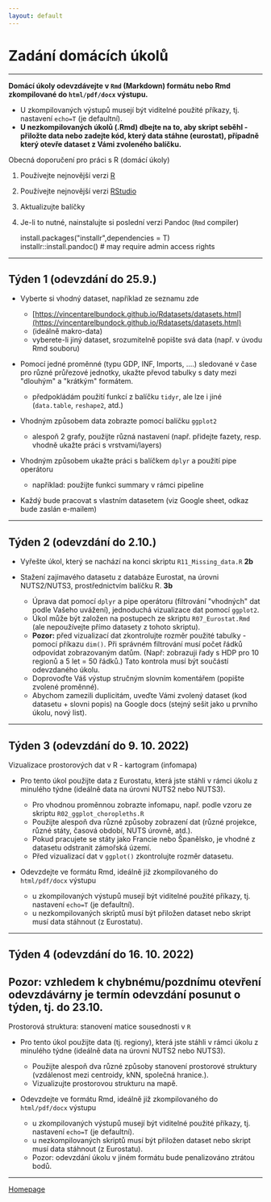 ```yaml
---
layout: default
---
```

# Zadání domácích úkolů

--- 

**Domácí úkoly odevzdávejte v `Rmd` (Markdown) formátu nebo Rmd zkompilované do `html/pdf/docx` výstupu.**  
- U zkompilovaných výstupů musejí být viditelné použité příkazy, tj. nastavení `echo=T` (je defaultní).
- **U nezkompilovaných úkolů (.Rmd) dbejte na to, aby skript seběhl - přiložte data nebo zadejte kód, který data stáhne (eurostat), případně který otevře dataset z Vámi zvoleného balíčku.**  


Obecná doporučení pro práci s R (domácí úkoly)

1. Používejte nejnovější verzi [R](https://www.r-project.org/)
2. Používejte nejnovější verzi [RStudio](https://rstudio.com/products/rstudio/)
3. Aktualizujte balíčky
4. Je-li to nutné, nainstalujte si poslední verzi Pandoc (`Rmd` compiler)
  
      install.packages("installr",dependencies = T)  
      installr::install.pandoc() # may require admin access rights  
     

---


## Týden 1 (odevzdání do 25.9.)

*  Vyberte si vhodný dataset, například ze seznamu zde  
    + [https://vincentarelbundock.github.io/Rdatasets/datasets.html](https://vincentarelbundock.github.io/Rdatasets/datasets.html) 
    + (ideálně makro-data)
    + vyberete-li jiný dataset, srozumitelně popište svá data (např. v úvodu Rmd souboru)
    
* Pomocí jedné proměnné (typu GDP, INF, Imports, ....) sledované v čase pro různé průřezové jednotky, ukažte převod tabulky s daty mezi "dlouhým" a "krátkým" formátem.
    + předpokládám použití funkcí z balíčku `tidyr`, ale lze i jiné (`data.table`, `reshape2`, atd.)  

* Vhodným způsobem data zobrazte pomocí balíčku `ggplot2`  
    + alespoň 2 grafy, použijte různá nastavení (např. přidejte fazety, resp. vhodně ukažte práci s vrstvami/layers)  

* Vhodným způsobem ukažte práci s balíčkem `dplyr` a použití pipe operátoru 
    + například: použijte funkci summary v rámci pipeline

* Každý bude pracovat s vlastním datasetem (viz Google sheet, odkaz bude zaslán e-mailem)

---


## Týden 2 (odevzdání do 2.10.)  


* Vyřešte úkol, který se nachází na konci skriptu `R11_Missing_data.R`  **2b**   

* Stažení zajímavého datasetu z databáze Eurostat, na úrovni NUTS2/NUTS3, prostřednictvím balíčku R.   **3b**   
    - Úprava dat pomocí `dplyr` a pipe operátoru (filtrování "vhodných" dat podle Vašeho uvážení), jednoduchá vizualizace dat pomocí `ggplot2`.  
    - Úkol může být založen na postupech ze skriptu `R07_Eurostat.Rmd` (ale nepoužívejte přímo datasety z tohoto skriptu).  
    - **Pozor:** před vizualizací dat zkontrolujte rozměr použité tabulky - pomocí příkazu `dim()`. Při správném filtrování musí počet řádků odpovídat zobrazovaným datům. (Např: zobrazuji řady s HDP pro 10 regionů a 5 let = 50 řádků.) Tato kontrola musí být součástí odevzdaného úkolu.  
    - Doprovoďte Váš výstup stručným slovním komentářem (popište zvolené proměnné).  
    - Abychom zamezili duplicitám, uveďte Vámi zvolený dataset (kod datasetu + slovni popis) na Google docs (stejný sešit jako u prvního úkolu, nový list).  


--- 

## Týden 3 (odevzdání do 9. 10. 2022)

Vizualizace prostorových dat v R - kartogram (infomapa)

* Pro tento úkol použijte data z Eurostatu, která jste stáhli v rámci úkolu z minulého týdne (ideálně data na úrovni NUTS2 nebo NUTS3). 
    + Pro vhodnou proměnnou zobrazte infomapu, např. podle vzoru ze skriptu `R02_ggplot_choropleths.R`  
    + Použijte alespoň dva různé způsoby zobrazení dat (různé projekce, různé státy, časová období, NUTS úrovně, atd.).  
    + Pokud pracujete se státy jako Francie nebo Španělsko, je vhodné z datasetu odstranit zámořská území. 
    + Před vizualizací dat v `ggplot()` zkontrolujte rozměr datasetu.  
    
* Odevzdejte ve formátu Rmd, ideálně již zkompilovaného do `html/pdf/docx` výstupu
    + u zkompilovaných výstupů musejí být viditelné použité příkazy, tj. nastavení `echo=T` (je defaultní).   
    + u nezkompilovaných skriptů musí být přiložen dataset nebo skript musí data stáhnout (z Eurostatu).  


--- 

## Týden 4 (odevzdání do 16. 10. 2022)
## Pozor: vzhledem k chybnému/pozdnímu  otevření odevzdávárny je termín odevzdání posunut o týden, tj. do 23.10. 

Prostorová struktura: stanovení matice sousednosti v `R`

* Pro tento úkol použijte data (tj. regiony), která jste stáhli v rámci úkolu z minulého týdne (ideálně data na úrovni NUTS2 nebo NUTS3). 
    + Použijte alespoň dva různé způsoby stanovení prostorové struktury (vzdálenost mezi centroidy, kNN, společná hranice.).  
    + Vizualizujte prostorovou strukturu na mapě.  
    
* Odevzdejte ve formátu Rmd, ideálně již zkompilovaného do `html/pdf/docx` výstupu
    + u zkompilovaných výstupů musejí být viditelné použité příkazy, tj. nastavení `echo=T` (je defaultní).   
    + u nezkompilovaných skriptů musí být přiložen dataset nebo skript musí data stáhnout (z Eurostatu).  
    + Pozor: odevzdání úkolu v jiném formátu bude penalizováno ztrátou bodů. 



---

[Homepage](https://formanektomas.github.io/4EK417/)
